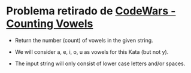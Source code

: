 # Problema retirado de [CodeWars - Counting Vowels](https://www.codewars.com/kata/54ff3102c1bad923760001f3)

- Return the number (count) of vowels in the given string.

- We will consider a, e, i, o, u as vowels for this Kata (but not y).

- The input string will only consist of lower case letters and/or spaces.
